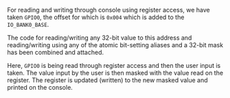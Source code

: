 For reading and writing through console using register access, we have taken `GPIO0`, the offset for which is `0x004` which is added to the `IO_BANK0_BASE`.

The code for reading/writing any 32-bit value to this address and reading/writing using any of the atomic bit-setting aliases and a 32-bit mask has been combined and attached.

Here, `GPIO0` is being read through register access and then the user input is taken. The value input by the user is then masked with the value read on the register. The register is updated (written) to the new masked value and printed on the console.
